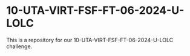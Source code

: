 # 10-UTA-VIRT-FSF-FT-06-2024-U-LOLC
This is a repository for our 10-UTA-VIRT-FSF-FT-06-2024-U-LOLC challenge.
